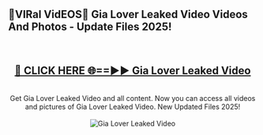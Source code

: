 <h2>🔴VIRal VidEOS🔴 Gia Lover Leaked Video Videos And Photos - Update Files 2025!</h2>
<br>
<div align="center">
<h2><a href="https://virallinks.top/odZfE0" rel="nofollow">🔴 CLICK HERE 🌐==►► Gia Lover Leaked Video</a></h2>
<br>
Get Gia Lover Leaked Video and all content. Now you can access all videos and pictures of Gia Lover Leaked Video. New Updated Files 2025!
<br>
<br>
<a href="https://virallinks.top/odZfE0" rel="nofollow" data-target="animated-image.originalLink"><img src="https://i.imgur.com/dJHk4Zq.gif)" alt="Gia Lover Leaked Video" style="max-width: 100%; display: inline-block;" data-target="animated-image.originalImage"></a>
</div>
<br>
